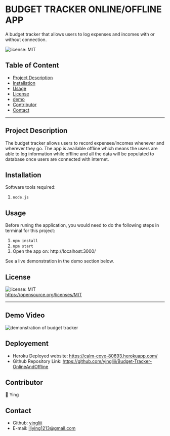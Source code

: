 # BUDGET TRACKER ONLINE/OFFLINE APP

A budget tracker that allows users to log expenses and incomes with or without connection.

![license: MIT](https://img.shields.io/badge/license-MIT-orange)

## Table of Content

- [Project Description](#description)
- [Installation](#installation)
- [Usage](#usage)
- [License](#license)
- [demo](#demo)
- [Contributor](#contributor)
- [Contact](#contact)

---

## Project Description

The budget tracker allows users to record expenses/incomes whenever and wherever they go. The app is available offline which means the users are able to log information while offline and all the data will be populated to database once users are connected with internet.

## Installation

Software tools required:

1. `node.js`

## Usage

Before runing the application, you would need to do the following steps in terminal for this project:

1. `npm install`
2. `npm start`
3. Open the app on: http://localhost:3000/

See a live demonstration in the demo section below.

## License

![license: MIT](https://img.shields.io/badge/license-MIT-orange)\
 https://opensource.org/licenses/MIT

---

## Demo Video

![demonstration of budget tracker](/assets/GIF/Demo.gif)

## Deployement

- Heroku Deployed website: https://calm-cove-80693.herokuapp.com/
- Github Repository Link: https://github.com/yingliii/Budget-Tracker-OnlineAndOffline

## Contributor

:woman: Ying

## Contact

- Github: [yingliii](https://github.com/yingliii)
- E-mail: lliying1213@gmail.com
